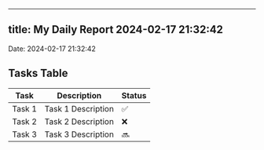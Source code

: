 
---
title: My Daily Report 2024-02-17 21:32:42
---

Date: 2024-02-17 21:32:42

## Tasks Table

| Task | Description | Status |
|------|-------------|--------|
| Task 1 | Task 1 Description | ✅ |
| Task 2 | Task 2 Description | ❌ |
| Task 3 | Task 3 Description | 🔜 |
